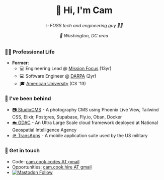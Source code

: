 <h1 align="center">👋 Hi, I'm Cam</h1>

### 

<h6 align="center">
✨ FOSS tech and engineering guy 🏳️‍🌈

📍 Washington, DC area
</h6>

### 

### 👨‍💼 Professional Life 

* **Former**:
  * 💻 Engineering Lead @ <a href="https://missionfocus.com/" target="_blank" rel="noopener noreferrer">Mission Focus</a> (13yr)
  * 💻 Software Engineer @ <a href="https://darpa.mil/" target="_blank" rel="noopener noreferrer">DARPA</a> (2yr)
  * 🎓 <a href="https://american.edu/" target="_blank" rel="noopener noreferrer">American University</a> (CS '13)

### 

### 📐 I've been behind
* <a href="https://studiocms.io/" target="_blank" rel="noopener noreferrer">📷 StudioCMS</a> - A photography CMS using Phoenix Live View, Tailwind CSS, Elixir, Postgres, Supabase, Fly.io, Oban, Docker
* <a href="https://www.meritalk.com/articles/nga-seeks-contractor-to-support-geoint-data-analytics-cloud/" target="_blank" rel="noopener noreferrer">☁️ GDAC</a> - An Ultra Large Scale cloud framework deployed at National Geospatial Intelligence Agency
* <a href="https://en.wikipedia.org/wiki/TransApps" target="_blank" rel="noopener noreferrer">🪖 TransApps</a> - A mobile application suite used by the US military

### 

### 💬 Get in touch 
* Code: <a href="mailto:cam.cook.codes@gmail.com" target="_blank" rel="noopener noreferrer">cam.cook.codes AT gmail</a>
* Opportunities: <a href="mailto:cam.cook.hire@gmail.com" target="_blank" rel="noopener noreferrer">cam.cook.hire AT gmail</a>
*   <a href="https://mastodon.social/@scrum_log" target="_blank" rel="noopener noreferrer">
    <img alt="Mastodon Follow" src="https://img.shields.io/badge/mastodon-%40scrum__log%40mastodon.social-purple?color=6364ff">
  </a>
